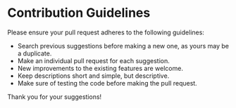 # Contribution Guidelines

Please ensure your pull request adheres to the following guidelines:

- Search previous suggestions before making a new one, as yours may be a duplicate.
- Make an individual pull request for each suggestion.
- New improvements to the existing features are welcome.
- Keep descriptions short and simple, but descriptive.
- Make sure of testing the code before making the pull request.

Thank you for your suggestions!
